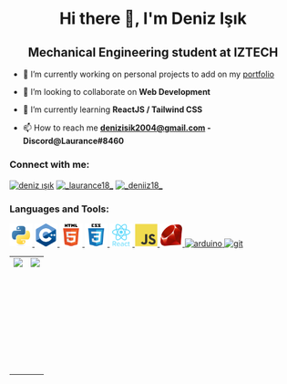 <h1 align="center">Hi there 👋, I'm Deniz Işık</h1>
<h2 align="center">Mechanical Engineering student at IZTECH</h2>

- 🔭 I’m currently working on personal projects to add on my [portfolio](https://laurance18.github.io/portfolio/)

- 👯 I’m looking to collaborate on **Web Development**

- 🌱 I’m currently learning **ReactJS / Tailwind CSS**

- 📫 How to reach me **denizisik2004@gmail.com - Discord@Laurance#8460**

<h3 align="left">Connect with me:</h3>
<p align="left">
<a href="https://linkedin.com/in/deniz-isik-me" target="blank"><img align="center" src="https://raw.githubusercontent.com/rahuldkjain/github-profile-readme-generator/master/src/images/icons/Social/linked-in-alt.svg" alt="deniz ışık" height="30" width="40" /></a>
<a href="https://twitter.com/_laurance18_" target="blank"><img align="center" src="https://raw.githubusercontent.com/rahuldkjain/github-profile-readme-generator/master/src/images/icons/Social/twitter.svg" alt="_laurance18_" height="30" width="40" /></a>
<a href="https://instagram.com/_deniiz18_" target="blank"><img align="center" src="https://raw.githubusercontent.com/rahuldkjain/github-profile-readme-generator/master/src/images/icons/Social/instagram.svg" alt="_deniiz18_" height="30" width="40" /></a>
</p>

<h3 align="left">Languages and Tools:</h3>
<p align="left"> <a href="https://www.python.org" target="_blank" rel="noreferrer"> <img src="https://raw.githubusercontent.com/devicons/devicon/master/icons/python/python-original.svg" alt="python" width="40" height="40"/> </a> <a href="https://www.w3schools.com/cpp/" target="_blank" rel="noreferrer"> <img src="https://raw.githubusercontent.com/devicons/devicon/master/icons/cplusplus/cplusplus-original.svg" alt="cplusplus" width="40" height="40"/> </a> <a href="https://www.w3.org/html/" target="_blank" rel="noreferrer"> <img src="https://raw.githubusercontent.com/devicons/devicon/master/icons/html5/html5-original-wordmark.svg" alt="html5" width="40" height="40"/> </a> <a href="https://www.w3schools.com/css/" target="_blank" rel="noreferrer"> <img src="https://raw.githubusercontent.com/devicons/devicon/master/icons/css3/css3-original-wordmark.svg" alt="css3" width="40" height="40"/> </a> <a href="https://reactjs.org/" target="_blank" rel="noreferrer"> <img src="https://raw.githubusercontent.com/devicons/devicon/master/icons/react/react-original-wordmark.svg" alt="react" width="40" height="40"/> </a> <a href="https://developer.mozilla.org/en-US/docs/Web/JavaScript" target="_blank" rel="noreferrer"> <img src="https://raw.githubusercontent.com/devicons/devicon/master/icons/javascript/javascript-original.svg" alt="javascript" width="40" height="40"/> </a> <a href="https://www.ruby-lang.org/en/" target="_blank" rel="noreferrer"> <img src="https://raw.githubusercontent.com/devicons/devicon/master/icons/ruby/ruby-original.svg" alt="ruby" width="40" height="40"/> </a> <a href="https://www.arduino.cc/" target="_blank" rel="noreferrer"> <img src="https://cdn.worldvectorlogo.com/logos/arduino-1.svg" alt="arduino" width="40" height="40"/> </a> <a href="https://git-scm.com/" target="_blank" rel="noreferrer"> <img src="https://www.vectorlogo.zone/logos/git-scm/git-scm-icon.svg" alt="git" width="40" height="40"/> </a> </p>  

<table><tr><td valign="top" width="50%">

<img src="https://github-readme-stats.vercel.app/api?username=laurance18&count_private=true&show_icons=true&theme=tokyonight&cache_seconds=14400" align="left" style="height: 200px;" />

</td><td valign="top" width="50%">

<img src="https://github-readme-stats.vercel.app/api/top-langs/?username=laurance18&hide_border=true&layout=compact&theme=tokyonight&count_private=true&cache_seconds=14400" align="left" style="height: 200px" />

</td></tr></table>  

<br/>  

<br/>  
